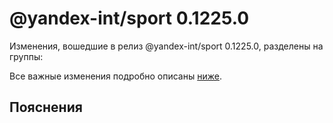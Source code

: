 # @yandex-int/sport 0.1225.0

<!-- ЧЕЛОВЕЧЕСКОЕ ВСТУПЛЕНИЕ -->

Изменения, вошедшие в релиз @yandex-int/sport 0.1225.0, разделены на группы:

Все важные изменения подробно описаны [ниже](#Пояснения).

## Пояснения

